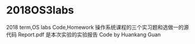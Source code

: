 # 2018OS3labs
2018 term,OS labs Code,Homework
操作系统课程的三个实习题和选做一的源代码
Report.pdf 是本次实验的实验报告
Code by Huankang Guan
